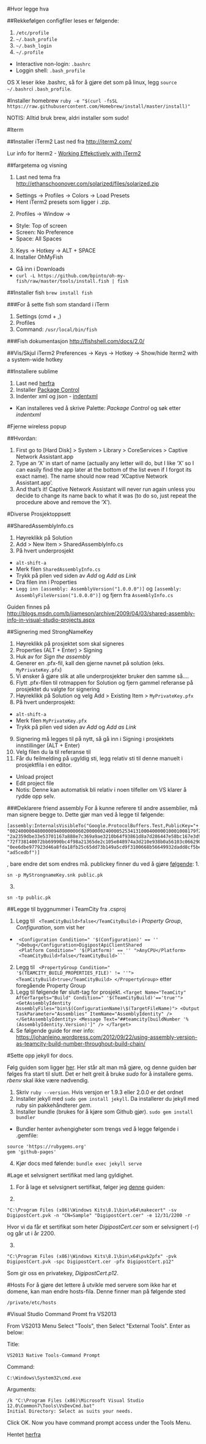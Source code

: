 #Hvor legge hva

##Rekkefølgen configfiler leses er følgende:

1. `/etc/profile` 
2. `~/.bash_profile` 
3. `~/.bash_login` 
4. `~/.profile` 

* Interactive non-login: `.bashrc`
* Loggin shell: `.bash_profile`

OS X leser ikke .bashrc, så for å gjøre det som på linux, legg 
`source ~/.bashrc`i `.bash_profile`. 

#Installer homebrew
`ruby -e "$(curl -fsSL https://raw.githubusercontent.com/Homebrew/install/master/install)"`

NOTIS: Alltid bruk brew, aldri installer som sudo!

#Iterm

##Installer iTerm2
Last ned fra http://iterm2.com/

Lur info for Iterm2 - [Working Effekctively with iTerm2](http://teohm.com/blog/2012/03/22/working-effectively-with-iterm2/)

##fargetema og visning
1. Last ned tema fra http://ethanschoonover.com/solarized/files/solarized.zip
  * Settings -> Profiles -> Colors -> Load Presets
  * Hent iTerm2 presets som ligger i .zip.
2. Profiles -> Window ->
  * Style: Top of screen
  * Screen: No Preference
  * Space: All Spaces
3. Keys -> Hotkey -> ALT + SPACE 
4. Installer OhMyFish
  * Gå inn i Downloads
  * `curl -L https://github.com/bpinto/oh-my-fish/raw/master/tools/install.fish | fish`

##Installer fish
`brew install fish` 

###For å sette fish som standard i iTerm
1. Settings (cmd + ,)
2. Profiles
3. Command: `/usr/local/bin/fish`

###Fish dokumentasjon
http://fishshell.com/docs/2.0/

##Vis/Skjul iTerm2
Preferences -> Keys -> Hotkey -> Show/hide Iterm2 with a system-wide hotkey

##Installere sublime
1. Last ned [herfra](http://www.sublimetext.com/3)
2. Installer [Package Control](https://packagecontrol.io/installation)
3. Indenter xml og json - [indentxml](https://github.com/alek-sys/sublimetext_indentxml)
 * Kan installeres ved å skrive Palette: _Package Control_ og søk etter _indentxml_


#Fjerne wireless popup

##Hvordan:
1. First go to [Hard Disk] > System > Library > CoreServices > Captive Network Assistant.app
2. Type an ‘X’ in start of name (actually any letter will do, but I like ‘X’ so I can easily find the app later at the bottom of the list even if I forgot its exact name). The name should now read ‘XCaptive Network Assistant.app’.
3. And that’s it! Captive Network Assistant will never run again unless you decide to change its name back to what it was (to do so, just repeat the procedure above and remove the ‘X’).

#Diverse Prosjektoppsett

##SharedAssemblyInfo.cs
1. Høyreklikk på Solution
2. Add > New Item > SharedAssemblyInfo.cs
3. På hvert underprosjekt
 * `alt-shift-a`
 * Merk filen `SharedAssemblyInfo.cs`
 * Trykk på pilen ved siden av _Add_ og _Add as Link_
 * Dra filen inn i Properties
 * `Legg inn [assembly: AssemblyVersion("1.0.0.0")]` og `[assembly: AssemblyFileVersion("1.0.0.0")]` og fjern fra `AssemblyInfo.cs`
 
Guiden finnes på http://blogs.msdn.com/b/jjameson/archive/2009/04/03/shared-assembly-info-in-visual-studio-projects.aspx

##Signering med StrongNameKey
1. Høyreklikk på prosjektet som skal signeres
2. Properties (ALT + Enter) > Signing
3. Huk av for _Sign the assembly_
4. Generer en .pfx-fil, kall den gjerne navnet på solution (eks. `MyPrivateKey.pfx`)
5. Vi ønsker å gjøre slik at alle underprosjekter bruker den samme så....
6. Flytt .pfx-filen til rotmappen for Solution og fjern gammel referanse på prosjektet du valgte for signering
7. Høyreklikk på Solution og velg Add > Existing Item > `MyPrivateKey.pfx` 
8. På hvert underprosjekt:
 * `alt-shift-a`
 * Merk filen `MyPrivateKey.pfx`
 * Trykk på pilen ved siden av _Add_ og _Add as Link_
9. Signering må legges til på nytt, så gå inn i Signing i prosjektets innstillinger (ALT + Enter)
10. Velg filen du la til referanse til
11. Får du feilmelding på ugyldig sti, legg relativ sti til denne manuelt i prosjektfila i en editor.
 * Unload project
 * Edit project file
 * Notis: Denne kan automatisk bli relativ i noen tilfeller om VS klarer å rydde opp selv.
 
###Deklarere friend assembly
For å kunne referere til andre assemblier, må man signere begge to. Dette gjør man ved å legge til følgende:
```
[assembly:InternalsVisibleTo("Google.ProtocolBuffers.Test,PublicKey="+
"00240000048000009400000006020000002400005253413100040000010001008179f2dd31a648"+
"2a2359dbe33e53701167a888e7c369a9ae3210b64f93861d8a7d286447e58bc167e3d99483beda"+
"72f738140072bb69990bc4f98a21365de2c105e848974a3d210e938b0a56103c0662901efd6b78"+
"0ee6dbe977923d46a8fda18fb25c65dd73b149a5cd9f3100668b56649932dadd8cf5be52eb1dce"+
"ad5cedbf")]
```
, bare endre det som endres må. publickey finner du ved å gjøre [følgende](http://stackoverflow.com/questions/1123683/how-to-declare-a-friend-assembly):
1. 
```
sn -p MyStrongnameKey.snk public.pk
```
3. 
```
sn -tp public.pk
```

##Legge til byggnummer i TeamCity fra .csproj
1. Legg til ` <TeamCityBuild>false</TeamCityBuild>` i _Property Group_, _Configuration_, som vist her 
 * ```<PropertyGroup>
    <Configuration Condition=" '$(Configuration)' == '' ">Debug</Configuration>DigipostApiClientShared
    <Platform Condition=" '$(Platform)' == '' ">AnyCPU</Platform>
    <TeamCityBuild>false</TeamCityBuild>```
2. Legg til ``` <PropertyGroup Condition=" '$(TEAMCITY_BUILD_PROPERTIES_FILE)' != ''">
    <TeamCityBuild>true</TeamCityBuild>
  </PropertyGroup>``` etter foregående Property Group 
3. Legg til følgende før slutt-tag for prosjekt. ```<Target Name="TeamCity" AfterTargets="Build" Condition=" '$(TeamCityBuild)'=='true'">
    <GetAssemblyIdentity AssemblyFiles="bin\$(ConfigurationName)\$(TargetFileName)">
      <Output TaskParameter="Assemblies" ItemName="AssemblyIdentity" />
    </GetAssemblyIdentity>
    <Message Text="##teamcity[buildNumber '%(AssemblyIdentity.Version)']" />
  </Target>```
4. Se følgende guide for mer info: https://johanleino.wordpress.com/2012/09/22/using-assembly-version-as-teamcity-build-number-throughout-build-chain/


#Sette opp jekyll for docs.

Følg guiden som ligger [her](https://help.github.com/articles/using-jekyll-with-pages/). Her står alt man må gjøre, og denne guiden bør følges fra start til slutt. Det er helt greit å bruke _sudo_ for å installere gems. _rbenv_ skal ikke være nødvendig. 

1. Skriv ```ruby --version```. Hvis versjon er 1.9.3 eller 2.0.0 er det ordnet
2. Installer jekyll med ```sudo gem install jekyll```. Da installerer du jekyll med ruby sin pakkehåndterer _gem_.
3. Installer bundle (brukes for å kjøre som Github gjør). ```sudo gem install bundler```
 * Bundler henter avhengigheter som trengs ved å legge følgende i .gemfile:
 ```
source 'https://rubygems.org' 
 gem 'github-pages' 
 ``` 
4. Kjør docs med følende: ``` bundle exec jekyll serve ```

#Lage et selvsignert sertifikat med lang gyldighet.
1. For å lage et selvsignert sertifikat, følger jeg [denne](https://bernhardelbl.wordpress.com/2012/03/20/create-a-non-expiring-test-certificate-pfx-for-clickonce-applications/) guiden:

2.
``` 
"C:\Program Files (x86)\Windows Kits\8.1\bin\x64\makecert" -sv DigipostCert.pvk -n "CN=Sample" "DigipostCert.cer" -e 12/31/2200 -r 
```
Hvor vi da får et sertifikat som heter _DigipostCert.cer_ som er selvsignert (-r) og går ut i år 2200. 

3.
```
"C:\Program Files (x86)\Windows Kits\8.1\bin\x64\pvk2pfx" -pvk DigipostCert.pvk -spc DigipostCert.cer -pfx DigipostCert.p12"
```
Som gir oss en privatekey, _DigipostCert.p12_.

#Hosts
For å gjøre det lettere å utvikle med servere som ikke har et domene, kan man endre hosts-fila. Denne finner man på følgende sted

```
/private/etc/hosts
```

#Visual Studio Command Promt fra VS2013

From VS2013 Menu Select "Tools", then Select "External Tools". Enter as below:

Title:
```
VS2013 Native Tools-Command Prompt
``` 
Command: 
```
C:\Windows\System32\cmd.exe
``` 
Arguments: 
``` 
/k "C:\Program Files (x86)\Microsoft Visual Studio 12.0\Common7\Tools\VsDevCmd.bat"
Initial Directory: Select as suits your needs. 
```
Click OK. Now you have command prompt access under the Tools Menu.

Hentet [herfra](http://stackoverflow.com/questions/21476588/where-is-developer-command-prompt-for-vs2013)
